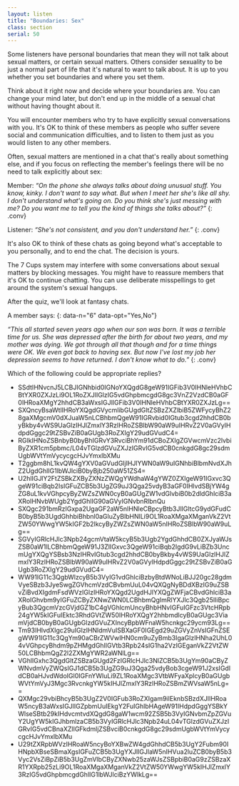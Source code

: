 ```yaml
---
layout: listen
title: "Boundaries: Sex"
class: section
serial: 50
---
```

Some listeners have personal boundaries that mean they will not talk about sexual matters, or certain sexual matters. Others consider sexuality to be just a normal part of life that it's natural to want to talk about. It is up to you whether you set boundaries and where you set them.

Think about it right now and decide where your boundaries are. You can change your mind later, but don't end up in the middle of a sexual chat without having thought about it.

You will encounter members who try to have explicitly sexual conversations with you. It's OK to think of these members as people who suffer severe social and communication difficulties, and to listen to them just as you would listen to any other members.

Often, sexual matters are mentioned in a chat that's really about something else, and if you focus on reflecting the member's feelings there will be no need to talk explicitly about sex:

Member: *“On the phone she always talks about doing unusual stuff. You know, kinky. I don't want to say what. But when I meet her she's like all shy. I don't understand what's going on. Do you think she's just messing with me? Do you want me to tell you the kind of things she talks about?”*
{: .conv}

Listener: *“She's not consistent, and you don't understand her.”*
{: .conv}

It's also OK to think of these chats as going beyond what's acceptable to you personally, and to end the chat. The decision is yours.

The 7 Cups system may interfere with some conversations about sexual matters by blocking messages. You might have to reassure members that it's OK to continue chatting. You can use deliberate misspellings to get around the system's sexual hangups.

After the quiz, we'll look at fantasy chats.

A member says:
{: data-n="6" data-opt="Yes,No"}

*“This all started seven years ago when our son was born. It was a terrible time for us. She was depressed after the birth for about two years, and my mother was dying. We got through all that though and for a time things were OK. We even got back to having sex. But now I've lost my job her depression seems to have returned. I don't know what to do.”*
{: .conv}

Which of the following could be appropriate replies?

- SSdtIHNvcnJ5LCBJIGNhbid0IGNoYXQgdG8geW91IGFib3V0IHNleHVhbCBtYXR0ZXJzLi9OL1RoZXJlIGlzIG5vdGhpbmcgdG8gc3VnZ2VzdCB0aGF0IHRoaXMgY2hhdCB3aWxsIGJlIGFib3V0IHNleHVhbCBtYXR0ZXJzLg==
- SXQncyBsaWtlIHRoYXQgdGVycmlibGUgdGltZSBzZXZlbiB5ZWFycyBhZ28gaXMgcmV0dXJuaW5nLCBhbmQgeW91IGRvbid0IGtub3cgd2hhdCB0byBkby4vWS9UaGlzIHJlZmxlY3RzIHRoZSBlbW90aW9uIHRvZ2V0aGVyIHdpdGggc29tZSBvZiB0aGUgb3RoZXIgY29udGVudC4=
- RGlkIHNoZSBnbyB0byBhIGRvY3RvciBhYm91dCBoZXIgZGVwcmVzc2lvbiByZXR1cm5pbmc/L04vTGlzdGVuZXJzIGRvIG5vdCB0cnkgdG8gc29sdmUgbWVtYmVycycgcHJvYmxlbXMu
- T2ggbm8hL1kvQW4gYXV0aGVudGljIHJlYWN0aW9uIGNhbiBlbmNvdXJhZ2UgdGhlIG1lbWJlciB0byBjb250aW51ZS4=
- U2hlIGJlY2FtZSBkZXByZXNzZWQgYWdhaW4gYWZ0ZXIgeW91IGxvc3QgeW91ciBqb2IsIGFuZCB5b3UgZG9uJ3Qga25vdyB3aGF0IHlvdSBjYW4gZG8uL1kvVGhpcyByZWZsZWN0cyB0aGUgZW1vdGlvbiB0b2dldGhlciB3aXRoIHNvbWUgb2YgdGhlIG90aGVyIGNvbnRlbnQu
- SXQgc291bmRzIGxpa2UgaGF2aW5nIHNleCBpcyBtb3JlIGltcG9ydGFudCB0byB5b3UgdGhhbiBhbnl0aGluZyBlbHNlLi9OL1RoaXMgaXMganVkZ2VtZW50YWwgYW5kIGF2b2lkcyByZWZsZWN0aW5nIHRoZSBlbW90aW9uLg==
- SGVyIGRlcHJlc3Npb24gcmVtaW5kcyB5b3Ugb2YgdGhhdCB0ZXJyaWJsZSB0aW1lLCBhbmQgeW91J3ZlIGxvc3QgeW91ciBqb2IgdG9vLiBZb3UncmUgYXQgYSBsb3NzIHRvIGtub3cgd2hhdCB0byBkby4vWS9UaGlzIHJlZmxlY3RzIHRoZSBlbW90aW9uIHRvZ2V0aGVyIHdpdGggc29tZSBvZiB0aGUgb3RoZXIgY29udGVudC4=
- WW91IG11c3QgbWlzcyB5b3VyIG1vdGhlciBzbyBtdWNoLiBJJ20gc28gdmVyeSBzb3JyeSwgZGVhcmVzdCBvbmUuL04vQXQgNyBDdXBzIG9uZSBvZiBvdXIgdmFsdWVzIGlzIHRoYXQgd2UgdHJlYXQgZWFjaCBvdGhlciB3aXRoIGhvbm9yIGFuZCByZXNwZWN0LCBhbmQgImRlYXJlc3Qgb25lIiBpcyBub3QgcmVzcGVjdGZ1bC4gVGhlcmUncyBhbHNvIGFuIGFzc3VtcHRpb24gYW5kIGFuIEktc3RhdGVtZW50IHRoYXQgY2hhbmdlcyB0aGUgc3ViamVjdCB0byB0aGUgbGlzdGVuZXIncyBpbWFnaW5hcnkgc29ycm93Lg==
- Tm93IHlvdXIgc29uIGlzIHNldmVuISBXaGF0IGEgd29uZGVyZnVsIGFnZSEgWW91IG11c3QgYm90aCBrZWVwIHN0cm9uZyBmb3IgaGlzIHNha2UhL04vVGhpcyBhdm9pZHMgdGhlIGVtb3Rpb24sIG1ha2VzIGEganVkZ2VtZW50LCBhbmQgZ2l2ZXMgYWR2aWNlLg==
- VGhlIGxhc3QgdGltZSBzaGUgd2FzIGRlcHJlc3NlZCB5b3UgYm90aCByZWNvdmVyZWQsIGJ1dCB5b3UgZG9uJ3Qga25vdyBob3cgeW91J2xsIGdldCB0aHJvdWdoIGl0IGFnYWluLi9ZL1RoaXMgc3VtbWFyaXplcyB0aGUgbWVtYmVyJ3Mgc3RvcnkgYW5kIHJlZmxlY3RzIHRoZSBmZWVsaW5nLg==
- QXMgc29vbiBhcyB5b3UgZ2V0IGFub3RoZXIgam9iIEknbSBzdXJlIHRoaW5ncyB3aWxsIGJlIGZpbmUuIEkgY2FuIGhlbHAgeW91IHdpdGggYSBkYWlseSBtb29kIHdvcmtvdXQgdG8gaW1wcm92ZSB5b3VyIGNvbmZpZGVuY2UgYW5kIGJhbmlzaCB5b3VyIGRlcHJlc3Npb24uL04vTGlzdGVuZXJzIGRvIG5vdCBnaXZlIGFkdmljZSBvciB0cnkgdG8gc29sdmUgbWVtYmVycycgcHJvYmxlbXMu
- U29tZXRpbWVzIHRoaW5ncyBoYXBwZW4gdGhhdCB5b3UgY2Fubm90IHNpbXBseSBmaXgsIGFuZCB5b3UgYXJlIGJlaW5nIHVua2luZCB0byB5b3Vyc2VsZiBpZiB5b3UgZmVlbCByZXNwb25zaWJsZSBpbiB0aG9zZSBzaXR1YXRpb25zLi9OL1RoaXMgaXMganVkZ2VtZW50YWwgYW5kIHJlZmxlY3RzIG5vdGhpbmcgdGhlIG1lbWJlciBzYWlkLg==
